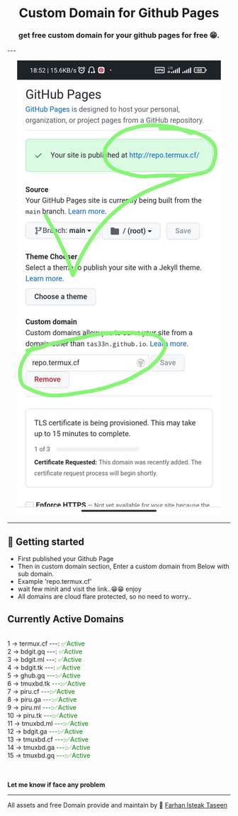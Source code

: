 <h1 align="center">Custom Domain for Github Pages</h1>
<h3 align="center">get free custom domain for your github pages for free 😁.</h3>
---

<p align="center">
  <img alt="Layout" src="pages.jpg">
</p>

---

## :rocket: Getting started

- First published your Github Page
- Then in custom domain section, Enter a custom domain from Below with sub domain. 
- Example 'repo.termux.cf'
- wait few minit and visit the link..😁😁 enjoy
- All domains are cloud flare protected, so no need to worry..

## Currently Active Domains
<br>
1 -> termux.cf ---: <span style="color:green"> 	✅Active</span>  <br>
2 -> bdgit.gq ---: <span style="color:green"> 	✅Active</span> <br>
3 -> bdgit.ml ---: <span style="color:green">	✅Active</span> <br>
4 -> bdgit.tk ---: <span style="color:green"> 	✅Active</span> <br>
5 -> ghub.gq <span style="color:green"> 	---:✅Active</span> <br>
6 -> tmuxbd.tk <span style="color:green"> 	---:✅Active</span> <br>
7 -> piru.cf <span style="color:green"> 	---:✅Active</span> <br>
8 -> piru.ga <span style="color:green"> 	---:✅Active</span> <br>
9 -> piru.ml <span style="color:green"> 	---:✅Active</span> <br>
10 -> piru.tk <span style="color:green"> 	---:✅Active</span> <br>
11 -> tmuxbd.ml <span style="color:green"> 	---:✅Active</span> <br>
12 -> bdgit.ga <span style="color:green"> 	---:✅Active</span> <br>
13 -> tmuxbd.cf <span style="color:green"> 	---:✅Active</span> <br>
14 -> tmuxbd.ga <span style="color:green"> 	---:✅Active</span> <br>
15 -> tmuxbd.gq <span style="color:green"> 	---:✅Active</span> <br>

<br><br>
**Let me know if face any problem**

---
All assets and free Domain provide and maintain by :wave: [Farhan Isteak Taseen ](https://tas33n.github.io/)
